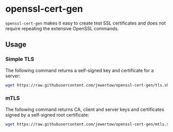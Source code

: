 # openssl-cert-gen

`openssl-cert-gen` makes it easy to create test SSL certificates and does not require repeating the extensive OpenSSL commands.

## Usage

### Simple TLS
The following command returns a self-signed key and certificate for a server:
```sh
wget https://raw.githubusercontent.com/jewertow/openssl-cert-gen/tls.sh | SUBJECT="app.testdomain" sh
```

### mTLS
The following command returns CA, client and server keys and certificates signed by a self-signed root certificate:
```sh
wget https://raw.githubusercontent.com/jewertow/openssl-cert-gen/mtls.sh | CLIENT="client-app" SERVER="server-app" DOMAIN="testdomain" sh
```

